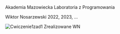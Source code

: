 Akademia Mazowiecka Laboratoria z Programowania

Wiktor Nosarzewski
2022, 2023, ...

![Cwiczenie1zad1 Zrealizowane WN](https://github.com/wiktornosarzewski/AKprogramowanie/assets/22853678/e5e68ff5-bc10-49c3-9763-d1e71ef6239a)
